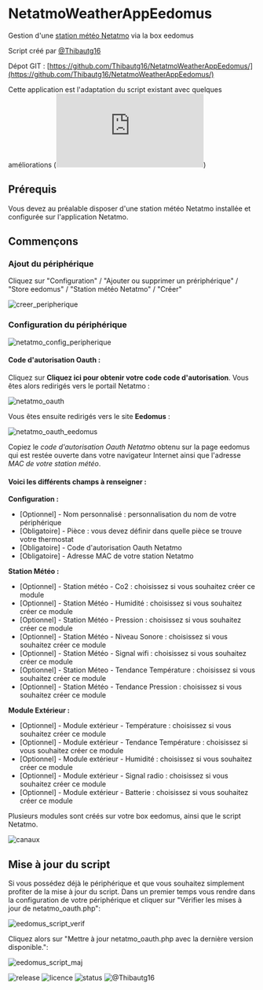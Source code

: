 # NetatmoWeatherAppEedomus
Gestion d'une [station météo Netatmo](https://www.netatmo.com/fr-FR/product/weather/) via la box eedomus

Script créé par [@Thibautg16](https://twitter.com/Thibautg16/)

Dépot GIT : [https://github.com/Thibautg16/NetatmoWeatherAppEedomus/](https://github.com/Thibautg16/NetatmoWeatherAppEedomus/)

Cette application est l'adaptation du script existant avec quelques améliorations (![changelog](https://github.com/Thibautg16/NetatmoWeatherAppEedomus/blob/master/CHANGELOG.md))

## Prérequis 
Vous devez au préalable disposer d'une station météo Netatmo installée et configurée sur l'application Netatmo.

## Commençons
### Ajout du périphérique 
Cliquez sur "Configuration" / "Ajouter ou supprimer un prériphérique" / "Store eedomus" / "Station météo Netatmo" / "Créer"

![creer_peripherique](https://user-images.githubusercontent.com/4451322/37554889-7c1d71e8-29df-11e8-9321-b36d4de12f32.png)

### Configuration du périphérique
![netatmo_config_peripherique](https://user-images.githubusercontent.com/4451322/37554908-a4014f5e-29df-11e8-841b-48a1c63b2dee.png)

#### Code d'autorisation Oauth :
Cliquez sur **Cliquez ici pour obtenir votre code code d'autorisation**. Vous êtes alors redirigés vers le portail Netatmo : 

![netatmo_oauth](https://user-images.githubusercontent.com/4451322/34654159-e85a8ada-f3f7-11e7-9e18-d275b62f1595.png)

Vous êtes ensuite redirigés vers le site **Eedomus** : 

![netatmo_oauth_eedomus](https://user-images.githubusercontent.com/4451322/34655047-7a452fac-f404-11e7-91bc-88db549eb881.png)

Copiez le *code d'autorisation Oauth Netatmo* obtenu sur la page eedomus qui est restée ouverte dans votre navigateur Internet ainsi que l'adresse *MAC de votre station météo*. 

#### Voici les différents champs à renseigner :

**Configuration :**

* [Optionnel] - Nom personnalisé : personnalisation du nom de votre périphérique
* [Obligatoire] - Pièce : vous devez définir dans quelle pièce se trouve votre thermostat
* [Obligatoire] - Code d'autorisation Oauth Netatmo
* [Obligatoire] - Adresse MAC de votre station Netatmo


**Station Météo :**

* [Optionnel] - Station météo - Co2 : choisissez si vous souhaitez créer ce module 
* [Optionnel] - Station Météo - Humidité : choisissez si vous souhaitez créer ce module
* [Optionnel] - Station Météo - Pression : choisissez si vous souhaitez créer ce module
* [Optionnel] - Station Météo - Niveau Sonore : choisissez si vous souhaitez créer ce module
* [Optionnel] - Station Météo - Signal wifi : choisissez si vous souhaitez créer ce module 
* [Optionnel] - Station Méteo - Tendance Température : choisissez si vous souhaitez créer ce module
* [Optionnel] - Station Météo - Tendance Pression : choisissez si vous souhaitez créer ce module


**Module Extérieur :**

* [Optionnel] - Module extérieur - Température : choisissez si vous souhaitez créer ce module
* [Optionnel] - Module extérieur - Tendance Température : choisissez si vous souhaitez créer ce module 
* [Optionnel] - Module extérieur - Humidité : choisissez si vous souhaitez créer ce module
* [Optionnel] - Module extérieur - Signal radio : choisissez si vous souhaitez créer ce module
* [Optionnel] - Module extérieur - Batterie : choisissez si vous souhaitez créer ce module


Plusieurs modules sont créés sur votre box eedomus, ainsi que le script Netatmo. 

![canaux](https://user-images.githubusercontent.com/4451322/36350642-13f9cdbc-149c-11e8-8443-b69420efcf8d.png)


## Mise à jour du script
Si vous possédez déjà le périphérique et que vous souhaitez simplement profiter de la mise à jour du script.
Dans un premier temps vous rendre dans la configuration de votre périphérique et cliquer sur "Vérifier les mises à jour de netatmo_oauth.php":

![eedomus_script_verif](https://user-images.githubusercontent.com/4451322/36350665-62a23cc4-149c-11e8-9469-e998a90ff8d3.png)


Cliquez alors sur "Mettre à jour netatmo_oauth.php avec la dernière version disponible.":

![eedomus_script_maj](https://user-images.githubusercontent.com/4451322/34960084-af7cbb3c-fa39-11e7-8ff1-b31f13cb525d.png)



![release](https://img.shields.io/github/release/Thibautg16/NetatmoWeatherAppEedomus.svg?style=for-the-badge)
![licence](https://img.shields.io/github/license/Thibautg16/NetatmoWeatherAppEedomus.svg?style=for-the-badge)
![status](https://img.shields.io/badge/Status-Prod-green.svg?style=for-the-badge)
![@Thibautg16](https://img.shields.io/badge/twitter-@Thibautg16-blue.svg?style=for-the-badge)